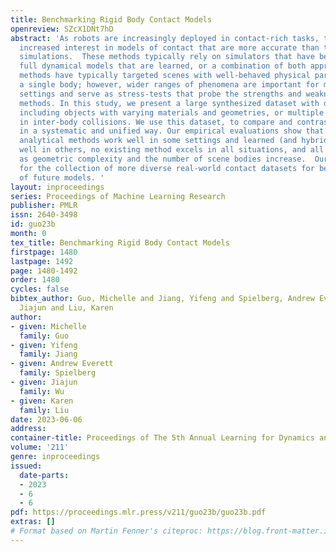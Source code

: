 ```yaml
---
title: Benchmarking Rigid Body Contact Models
openreview: SZcX1DNt7hD
abstract: 'As robots are increasingly deployed in contact-rich tasks, there has been
  increased interest in models of contact that are more accurate than those of untuned
  simulations.  These methods typically rely on simulators that have been system-identified,
  full dynamical models that are learned, or a combination of both approaches.  These
  methods have typically targeted scenes with well-behaved physical parameters and
  a single body; however, wider ranges of phenomena are important for many real-world
  settings and serve as stress-tests that probe the strengths and weaknesses of these
  methods. In this study, we present a large synthesized dataset with diverse scenes,
  including objects with varying materials and geometries, or multiple objects involved
  in inter-body collisions. We use this dataset, to compare and contrast recent approaches
  in a systematic and unified way. Our empirical evaluations show that while some
  analytical methods work well in some settings and learned (and hybrid) methods work
  well in others, no existing method excels in all situations, and all tend to struggle
  as geometric complexity and the number of scene bodies increase.  Our findings call
  for the collection of more diverse real-world contact datasets for better evaluation
  of future models. '
layout: inproceedings
series: Proceedings of Machine Learning Research
publisher: PMLR
issn: 2640-3498
id: guo23b
month: 0
tex_title: Benchmarking Rigid Body Contact Models
firstpage: 1480
lastpage: 1492
page: 1480-1492
order: 1480
cycles: false
bibtex_author: Guo, Michelle and Jiang, Yifeng and Spielberg, Andrew Everett and Wu,
  Jiajun and Liu, Karen
author:
- given: Michelle
  family: Guo
- given: Yifeng
  family: Jiang
- given: Andrew Everett
  family: Spielberg
- given: Jiajun
  family: Wu
- given: Karen
  family: Liu
date: 2023-06-06
address:
container-title: Proceedings of The 5th Annual Learning for Dynamics and Control Conference
volume: '211'
genre: inproceedings
issued:
  date-parts:
  - 2023
  - 6
  - 6
pdf: https://proceedings.mlr.press/v211/guo23b/guo23b.pdf
extras: []
# Format based on Martin Fenner's citeproc: https://blog.front-matter.io/posts/citeproc-yaml-for-bibliographies/
---
```

